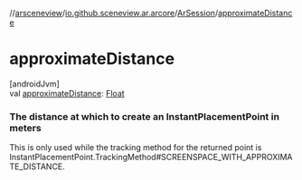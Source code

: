 //[arsceneview](../../../index.md)/[io.github.sceneview.ar.arcore](../index.md)/[ArSession](index.md)/[approximateDistance](approximate-distance.md)

# approximateDistance

[androidJvm]\
val [approximateDistance](approximate-distance.md): [Float](https://kotlinlang.org/api/latest/jvm/stdlib/kotlin/-float/index.html)

###  The distance at which to create an InstantPlacementPoint in meters

This is only used while the tracking method for the returned point is InstantPlacementPoint.TrackingMethod#SCREENSPACE_WITH_APPROXIMATE_DISTANCE.
